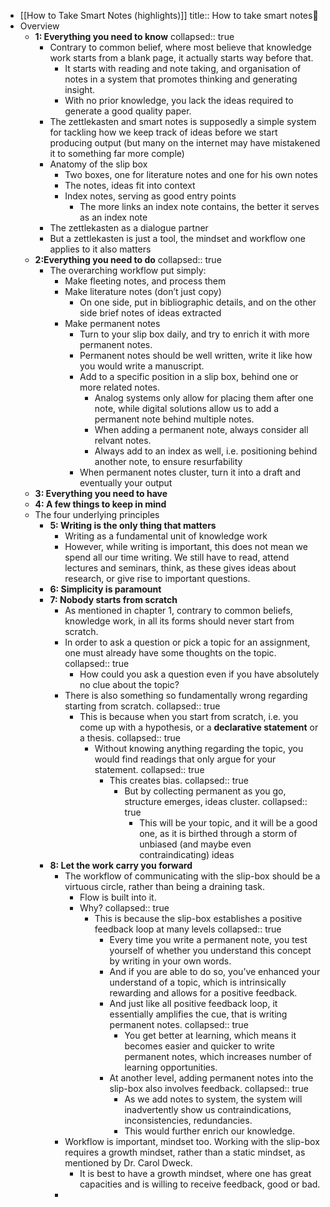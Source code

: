 - [[How to Take Smart Notes (highlights)]]
  title:: How to take smart notes📒
- Overview
	- **1: Everything you need to know**
	  collapsed:: true
		- Contrary to common belief, where most believe that knowledge work starts from a blank page, it actually starts way before that.
			- It starts with reading and note taking, and organisation of notes in a system that promotes thinking and generating insight.
			- With no prior knowledge, you lack the ideas required to generate a good quality paper.
		- The zettlekasten and smart notes is supposedly a simple system for tackling how we keep track of ideas before we start producing output (but many on the internet may have mistakened it to something far more comple)
		- Anatomy of the slip box
			- Two boxes, one for literature notes and one for his own notes
			- The notes, ideas fit into context
			- Index notes, serving as good entry points
				- The more links an index note contains, the better it serves as an index note
		- The zettlekasten as a dialogue partner
		- But a zettlekasten is just a tool, the mindset and workflow one applies to it also matters
	- **2:Everything you need to do**
	  collapsed:: true
		- The overarching workflow put simply:
			- Make fleeting notes, and process them
			- Make literature notes (don’t just copy)
				- On one side, put in bibliographic details, and on the other side brief notes of ideas extracted
			- Make permanent notes
				- Turn to your slip box daily, and try to enrich it with more permanent notes.
				- Permanent notes should be well written, write it like how you would write a manuscript.
				- Add to a specific position in a slip box, behind one or more related notes.
					- Analog systems only allow for placing them after one note, while digital solutions allow us to add a permanent note behind multiple notes.
					- When adding a permanent note, always consider all relvant notes.
					- Always add to an index as well, i.e. positioning behind another note, to ensure resurfability
				- When permanent notes cluster, turn it into a draft and eventually your output
	- **3: Everything you need to have**
	- **4: A few things to keep in mind**
	- The four underlying principles
		- **5: Writing is the only thing that matters**
			- Writing as a fundamental unit of knowledge work
			- However, while writing is important, this does not mean we spend all our time writing. We still have to read, attend lectures and seminars, think, as these gives ideas about research, or give rise to important questions.
		- **6: Simplicity is paramount**
		- **7: Nobody starts from scratch**
			- As mentioned in chapter 1, contrary to common beliefs, knowledge work, in all its forms should never start from scratch.
			- In order to ask a question or pick a topic for an assignment, one must already have some thoughts on the topic.
			  collapsed:: true
				- How could you ask a question even if you have absolutely no clue about the topic?
			- There is also something so fundamentally wrong regarding starting from scratch.
			  collapsed:: true
				- This is because when you start from scratch, i.e. you come up with a hypothesis, or a **declarative statement** or a thesis.
				  collapsed:: true
					- Without knowing anything regarding the topic, you would find readings that only argue for your statement.
					  collapsed:: true
						- This creates bias.
						  collapsed:: true
							- But by collecting permanent as you go, structure emerges, ideas cluster.
							  collapsed:: true
								- This will be your topic, and it will be a good one, as it is birthed through a storm of unbiased (and maybe even contraindicating) ideas
		- **8: Let the work carry you forward**
			- The workflow of communicating with the slip-box should be a virtuous circle, rather than being a draining task.
				- Flow is built into it.
				- Why?
				  collapsed:: true
					- This is because the slip-box establishes a positive feedback loop at many levels
					  collapsed:: true
						- Every time you write a permanent note, you test yourself of whether you understand this concept by writing in your own words.
						- And if you are able to do so, you’ve enhanced your understand of a topic, which is intrinsically rewarding and allows for a positive feedback.
						- And just like all positive feedback loop, it essentially amplifies the cue, that is writing permanent notes.
						  collapsed:: true
							- You get better at learning, which means it becomes easier and quicker to write permanent notes, which increases number of learning opportunities.
						- At another level, adding permanent notes into the slip-box also involves feedback.
						  collapsed:: true
							- As we add notes to system, the system will inadvertently show us contraindications, inconsistencies, redundancies.
							- This would further enrich our knowledge.
			- Workflow is important, mindset too. Working with the slip-box requires a growth mindset, rather than a static mindset, as mentioned by Dr. Carol Dweck.
				- It is best to have a growth mindset, where one has great capacities and is willing to receive feedback, good or bad.
			-